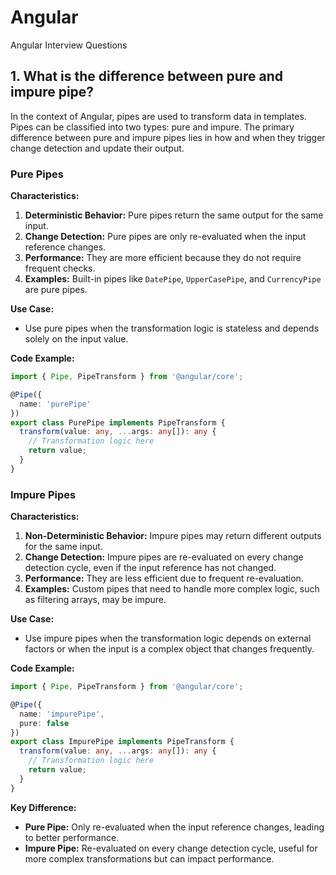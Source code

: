 # Angular
Angular Interview Questions
## 1. What is the difference between pure and impure pipe?
In the context of Angular, pipes are used to transform data in templates. Pipes can be classified into two types: pure and impure. The primary difference between pure and impure pipes lies in how and when they trigger change detection and update their output.

### Pure Pipes

**Characteristics:**
1. **Deterministic Behavior:** Pure pipes return the same output for the same input.
2. **Change Detection:** Pure pipes are only re-evaluated when the input reference changes.
3. **Performance:** They are more efficient because they do not require frequent checks.
4. **Examples:** Built-in pipes like `DatePipe`, `UpperCasePipe`, and `CurrencyPipe` are pure pipes.

**Use Case:**
- Use pure pipes when the transformation logic is stateless and depends solely on the input value.

**Code Example:**
```typescript
import { Pipe, PipeTransform } from '@angular/core';

@Pipe({
  name: 'purePipe'
})
export class PurePipe implements PipeTransform {
  transform(value: any, ...args: any[]): any {
    // Transformation logic here
    return value;
  }
}
```

### Impure Pipes

**Characteristics:**
1. **Non-Deterministic Behavior:** Impure pipes may return different outputs for the same input.
2. **Change Detection:** Impure pipes are re-evaluated on every change detection cycle, even if the input reference has not changed.
3. **Performance:** They are less efficient due to frequent re-evaluation.
4. **Examples:** Custom pipes that need to handle more complex logic, such as filtering arrays, may be impure.

**Use Case:**
- Use impure pipes when the transformation logic depends on external factors or when the input is a complex object that changes frequently.

**Code Example:**
```typescript
import { Pipe, PipeTransform } from '@angular/core';

@Pipe({
  name: 'impurePipe',
  pure: false
})
export class ImpurePipe implements PipeTransform {
  transform(value: any, ...args: any[]): any {
    // Transformation logic here
    return value;
  }
}
```

**Key Difference:**
- **Pure Pipe:** Only re-evaluated when the input reference changes, leading to better performance.
- **Impure Pipe:** Re-evaluated on every change detection cycle, useful for more complex transformations but can impact performance.
